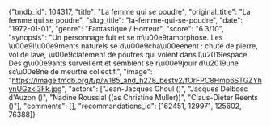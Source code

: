 {"tmdb_id": 104317, "title": "La femme qui se poudre", "original_title": "La femme qui se poudre", "slug_title": "la-femme-qui-se-poudre", "date": "1972-01-01", "genre": "Fantastique / Horreur", "score": "6.3/10", "synopsis": "Un personnage fuit et se m\u00e9tamorphose. Les \u00e9l\u00e9ments naturels se d\u00e9cha\u00eenent : chute de pierre, vol de lave, \u00e9clatement de poutres qui volent dans l\u2019espace. Des g\u00e9ants surveillent et semblent se r\u00e9jouir d\u2019une sc\u00e8ne de meurtre collectif.", "image": "https://image.tmdb.org/t/p/w185_and_h278_bestv2/fOrFPC8Hmp6STGZYhynUGzkI3Fk.jpg", "actors": ["Jean-Jacques Choul ()", "Jacques Delbosc d'Auzon ()", "Nadine Roussial ((as Christine Muller))", "Claus-Dieter Reents ()"], "comments": [], "recommandations_id": [162451, 129971, 125602, 76388]}